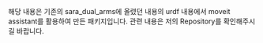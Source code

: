 해당 내용은 기존의 sara_dual_arms에 올렸던 내용의 urdf 내용에서 moveit assistant를 활용하여 만든 패키지입니다.
관련 내용은 저의 Repository를 확인해주시길 바랍니다.
